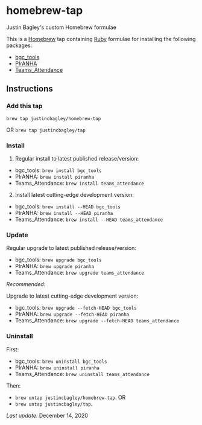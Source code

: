 # homebrew-tap
Justin Bagley's custom Homebrew formulae

This is a [Homebrew](https://brew.sh) tap containing [Ruby](https://www.ruby-lang.org/en/) formulae for installing the following packages:

-   [bgc_tools](https://github.com/justincbagley/bgc-tools)
-   [PIrANHA](https://github.com/justincbagley/piranha)
-   [Teams_Attendance](https://github.com/justincbagley/Teams-Attendance)

## Instructions

### Add this tap

`brew tap justincbagley/homebrew-tap`

OR `brew tap justincbagley/tap`

<!--For PIrANHA, also see [here](https://github.com/justincbagley/homebrew-piranha).-->

### Install

1.  Regular install to latest published release/version:

-   bgc_tools:  `brew install bgc_tools`
-   PIrANHA:  `brew install piranha`
-   Teams_Attendance:  `brew install teams_attendance`

2.  Install latest cutting-edge development version:

-   bgc_tools:  `brew install --HEAD bgc_tools`
-   PIrANHA:  `brew install --HEAD piranha`
-   Teams_Attendance:  `brew install --HEAD teams_attendance`

### Update

Regular upgrade to latest published release/version:

-   bgc_tools:  `brew upgrade bgc_tools`
-   PIrANHA:  `brew upgrade piranha`
-   Teams_Attendance:  `brew upgrade teams_attendance`

*Recommended:*

Upgrade to latest cutting-edge development version:

-   bgc_tools:  `brew upgrade --fetch-HEAD bgc_tools`
-   PIrANHA:  `brew upgrade --fetch-HEAD piranha`
-   Teams_Attendance:  `brew upgrade --fetch-HEAD teams_attendance`

### Uninstall

First: 

-   bgc_tools:  `brew uninstall bgc_tools`
-   PIrANHA:  `brew uninstall piranha`
-   Teams_Attendance:  `brew uninstall teams_attendance`

Then:

-   `brew untap justincbagley/homebrew-tap`.
OR 
-   `brew untap justincbagley/tap`.

*Last update:* December 14, 2020
